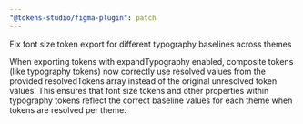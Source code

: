 ```yaml
---
"@tokens-studio/figma-plugin": patch
---
```


Fix font size token export for different typography baselines across themes

When exporting tokens with expandTypography enabled, composite tokens (like typography tokens) now correctly use resolved values from the provided resolvedTokens array instead of the original unresolved token values. This ensures that font size tokens and other properties within typography tokens reflect the correct baseline values for each theme when tokens are resolved per theme.